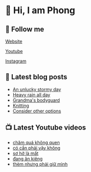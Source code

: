 # 👋 Hi, I am Phong

## 🔗 Follow me

[Website](https://phongever.xyz "Website")

[Youtube](https://www.youtube.com/@phongever "Youtube")

[Instagram](https://www.instagram.com/phongever "Instagram")

## 📝 Latest blog posts

<!-- BLOG-POST-LIST:START -->
- [An unlucky stormy day](https://phongever.xyz/blog/an-unlucky-stormy-day/)
- [Heavy rain all day](https://phongever.xyz/blog/heavy-rain-all-day/)
- [Grandma&#39;s bodyguard](https://phongever.xyz/blog/grandmas-bodyguard/)
- [Knitting](https://phongever.xyz/blog/knitting/)
- [Consider other options](https://phongever.xyz/blog/consider-other-options/)
<!-- BLOG-POST-LIST:END -->

## 📺 Latest Youtube videos

<!-- YOUTUBE-VIDEO-LIST:START -->
- [chăm quá không quen](https://www.youtube.com/shorts/ZIDErsAUaNQ)
- [có cần phải vậy không](https://www.youtube.com/shorts/wk-oBTQAMKk)
- [sơ hở là mất](https://www.youtube.com/shorts/ydYbu8jl-Rw)
- [đang ăn kiêng](https://www.youtube.com/shorts/qtmEXKqELeQ)
- [thèm nhưng phải giữ mình](https://www.youtube.com/shorts/druE3X-C2_U)
<!-- YOUTUBE-VIDEO-LIST:END -->
